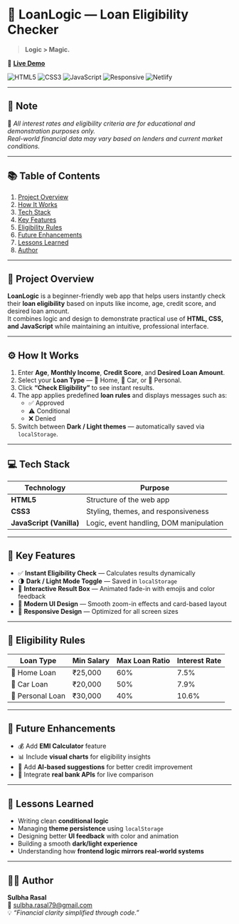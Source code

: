 # 💼 LoanLogic — Loan Eligibility Checker  

> **Logic > Magic.**  

🔗 [**Live Demo**](https://loanlogic-demo.netlify.app/)  

![HTML5](https://img.shields.io/badge/HTML5-E34F26?style=for-the-badge&logo=html5&logoColor=white)
![CSS3](https://img.shields.io/badge/CSS3-1572B6?style=for-the-badge&logo=css3&logoColor=white)
![JavaScript](https://img.shields.io/badge/JavaScript-F7DF1E?style=for-the-badge&logo=javascript&logoColor=black)
![Responsive](https://img.shields.io/badge/Responsive-Design-4CAF50?style=for-the-badge)
![Netlify](https://img.shields.io/badge/Deployed%20on-Netlify-00C7B7?style=for-the-badge&logo=netlify&logoColor=white)

---

## 📘 Note  

📌 *All interest rates and eligibility criteria are for educational and demonstration purposes only.  
Real-world financial data may vary based on lenders and current market conditions.*  

---

## 📚 Table of Contents  
1. [Project Overview](#project-overview)  
2. [How It Works](#how-it-works)  
3. [Tech Stack](#tech-stack)  
4. [Key Features](#key-features)  
5. [Eligibility Rules](#eligibility-rules)  
6. [Future Enhancements](#future-enhancements)  
7. [Lessons Learned](#lessons-learned)  
8. [Author](#author)  

---

## 🧩 Project Overview  

**LoanLogic** is a beginner-friendly web app that helps users instantly check their **loan eligibility** based on inputs like income, age, credit score, and desired loan amount.  
It combines logic and design to demonstrate practical use of **HTML, CSS, and JavaScript** while maintaining an intuitive, professional interface.  

---

## ⚙️ How It Works  

1. Enter **Age**, **Monthly Income**, **Credit Score**, and **Desired Loan Amount**.  
2. Select your **Loan Type** — 🏡 Home, 🚗 Car, or 💼 Personal.  
3. Click **“Check Eligibility”** to see instant results.  
4. The app applies predefined **loan rules** and displays messages such as:  
   - ✅ Approved  
   - ⚠️ Conditional  
   - ❌ Denied  
5. Switch between **Dark / Light themes** — automatically saved via `localStorage`.  

---

## 💻 Tech Stack  

| Technology | Purpose |
|-------------|----------|
| **HTML5** | Structure of the web app |
| **CSS3** | Styling, themes, and responsiveness |
| **JavaScript (Vanilla)** | Logic, event handling, DOM manipulation |

---

## 🚀 Key Features  

- ✅ **Instant Eligibility Check** — Calculates results dynamically  
- 🌗 **Dark / Light Mode Toggle** — Saved in `localStorage`  
- 💬 **Interactive Result Box** — Animated fade-in with emojis and color feedback  
- 🎨 **Modern UI Design** — Smooth zoom-in effects and card-based layout  
- 📱 **Responsive Design** — Optimized for all screen sizes  

---

## 📏 Eligibility Rules  

| Loan Type | Min Salary | Max Loan Ratio | Interest Rate |
|------------|-------------|----------------|----------------|
| 🏡 Home Loan | ₹25,000 | 60% | 7.5% |
| 🚗 Car Loan | ₹20,000 | 50% | 7.9% |
| 💼 Personal Loan | ₹30,000 | 40% | 10.6% |

---

## 🌱 Future Enhancements  

- 💰 Add **EMI Calculator** feature  
- 📊 Include **visual charts** for eligibility insights  
- 🧠 Add **AI-based suggestions** for better credit improvement  
- 🏦 Integrate **real bank APIs** for live comparison  

---

## 🧠 Lessons Learned  

- Writing clean **conditional logic**  
- Managing **theme persistence** using `localStorage`  
- Designing better **UI feedback** with color and animation  
- Building a smooth **dark/light experience**  
- Understanding how **frontend logic mirrors real-world systems**  

---

## 👩‍💻 Author  

**Sulbha Rasal**  
📧 [sulbha.rasal79@gmail.com](mailto:sulbha.rasal79@gmail.com)  
💡 *“Financial clarity simplified through code.”*